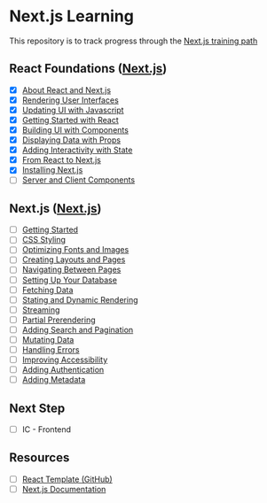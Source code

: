# Next.js Learning

This repository is to track progress through the [Next.js training path](https://nextjs.org/learn/react-foundations)

## React Foundations ([Next.js](https://nextjs.org/learn/react-foundations))

- [x] [About React and Next.js](https://nextjs.org/learn/react-foundations/what-is-react-and-nextjs)
- [x] [Rendering User Interfaces](https://nextjs.org/learn/react-foundations/rendering-ui)
- [x] [Updating UI with Javascript](https://nextjs.org/learn/react-foundations/updating-ui-with-javascript)
- [x] [Getting Started with React](https://nextjs.org/learn/react-foundations/getting-started-with-react)
- [x] [Building UI with Components](https://nextjs.org/learn/react-foundations/building-ui-with-components)
- [x] [Displaying Data with Props](https://nextjs.org/learn/react-foundations/displaying-data-with-props)
- [x] [Adding Interactivity with State](https://nextjs.org/learn/react-foundations/updating-state)
- [x] [From React to Next.js](https://nextjs.org/learn/react-foundations/from-react-to-nextjs)
- [x] [Installing Next.js](https://nextjs.org/learn/react-foundations/installation)
- [ ] [Server and Client Components](https://nextjs.org/learn/react-foundations/server-and-client-components)

## Next.js ([Next.js](https://nextjs.org/learn/dashboard-app))

- [ ] [Getting Started](https://nextjs.org/learn/dashboard-app/getting-started)
- [ ] [CSS Styling](https://nextjs.org/learn/dashboard-app/css-styling)
- [ ] [Optimizing Fonts and Images](https://nextjs.org/learn/dashboard-app/optimizing-fonts-images)
- [ ] [Creating Layouts and Pages](https://nextjs.org/learn/dashboard-app/creating-layouts-and-pages)
- [ ] [Navigating Between Pages](https://nextjs.org/learn/dashboard-app/navigating-between-pages)
- [ ] [Setting Up Your Database](https://nextjs.org/learn/dashboard-app/setting-up-your-database)
- [ ] [Fetching Data](https://nextjs.org/learn/dashboard-app/fetching-data)
- [ ] [Stating and Dynamic Rendering](https://nextjs.org/learn/dashboard-app/static-and-dynamic-rendering)
- [ ] [Streaming](https://nextjs.org/learn/dashboard-app/streaming)
- [ ] [Partial Prerendering](https://nextjs.org/learn/dashboard-app/partial-prerendering)
- [ ] [Adding Search and Pagination](https://nextjs.org/learn/dashboard-app/adding-search-and-pagination)
- [ ] [Mutating Data](https://nextjs.org/learn/dashboard-app/mutating-data)
- [ ] [Handling Errors](https://nextjs.org/learn/dashboard-app/error-handling)
- [ ] [Improving Accessibility](https://nextjs.org/learn/dashboard-app/improving-accessibility)
- [ ] [Adding Authentication](https://nextjs.org/learn/dashboard-app/adding-authentication)
- [ ] [Adding Metadata](https://nextjs.org/learn/dashboard-app/adding-metadata)

## Next Step

- [ ] IC - Frontend

## Resources

- [ ] [React Template (GitHub)](https://github.com/nimblehq/react-templates)
- [ ] [Next.js Documentation](https://nextjs.org/docs)
